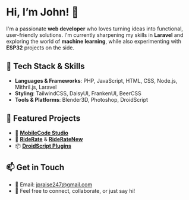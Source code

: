 #  Hi, I’m John! 👋

I'm a passionate **web developer** who loves turning ideas into functional, user-friendly solutions. I'm currently sharpening my skills in **Laravel** and exploring the world of **machine learning**, while also experimenting with **ESP32** projects on the side.

## 🚀 Tech Stack & Skills

- **Languages & Frameworks**: PHP, JavaScript, HTML, CSS, Node.js, Mithril.js, Laravel  
- **Styling**: TailwindCSS, DaisyUI, FrankenUI, BeerCSS  
- **Tools & Platforms**: Blender3D, Photoshop, DroidScript

## 🌟 Featured Projects

- 🔧 **[MobileCode Studio](https://mobilecodestudio.org.ng/)**
- 🚗 **[RideRate](https://github.com/JohnPraise247/RideRate)** & **[RideRateNew](https://github.com/JohnPraise247/RideRateNew)**
- 📦 **[DroidScript Plugins](https://ds.justplayer.de/user/552)**
  
## 📫 Get in Touch

- 📧 Email: [jpraise247@gmail.com](mailto:jpraise247@gmail.com)   
- 💬 Feel free to connect, collaborate, or just say hi!
